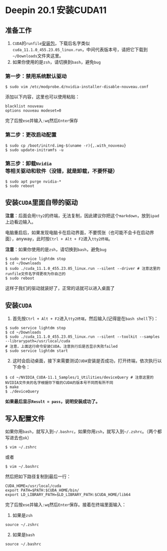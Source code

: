 # Deepin 20.1 安装CUDA11

## 准备工作
1. `CUDA`的`runfile`[安装包](https://developer.nvidia.com/cuda-downloads)，下载后名字类似`cuda_11.1.0_455.23.05_linux.run`，中间代表版本号，请把它下载到`~/Downloads`文件夹这里。
2. 如果你使用的是`zsh`，请切换到`bash`，避免`bug`

### 第一步：禁用系统默认驱动
```shell
$ sudo vim /etc/modprobe.d/nvidia-installer-disable-nouveau.conf
```
添加以下内容，这里也可以使用粘贴：
```
blacklist nouveau
options nouveau modeset=0
```
完了后按`ese`并输入`:wq`然后`Enter`保存

### 第二步：更改启动配置
```shell
$ sudo cp /boot/initrd.img-$(uname -r){,.with_nouveau}
$ sudo update-initramfs -u
```
### 第三步：卸载`Nvidia`等相关驱动和软件（没错，就是卸载，不要怀疑）
```shell
$ sudo apt purge nvidia-*
$ sudo reboot
```

## 安装`CUDA`里面自带的驱动
**注意**：后面会用`tty2`的终端，无法复制，因此建议你把这个`markdown`，放到`ipad`上边看边输入。

电脑重启后，如果发现电脑卡在启动界面，不要慌张（也可能不会卡在启动界面），anyway，此时按`Ctrl + Alt + F2`进入`tty2终端`。

**注意**：如果你使用的是`zsh`，请切换到`bash`，避免`bug`
```shell
$ sudo service lightdm stop
$ cd ~/Downloads
$ sudo ./cuda_11.1.0_455.23.05_linux.run --silent --driver # 注意这里的runfile文件名字得更改为你自己的
$ sudo reboot
```
这样子我们的驱动就装好了，正常的话就可以进入桌面了

## 安装`CUDA`
1. 首先按`Ctrl + Alt + F2`进入`tty2终端`，然后输入(记得是在`bash shell`下)：
```shell
$ sudo service lightdm stop
$ cd ~/Downloads
$ sudo ./cuda_11.1.0_455.23.05_linux.run --silent --toolkit --samples --librarypath=/usr/local/cuda
# 注意，上面这行命令安装CUDA，注意执行后是否显示失败failed
$ sudo service lightdm start
```

2. 这时会启动桌面，接下来需要测试`CUDA`安装是否成功，打开终端，依次执行以下命令：
```shell
$ cd ~/NVIDIA_CUDA-11.1_Samples/1_Utilities/deviceQuery # 注意这里的NVIDIA文件夹的名字根据你下载的CUDA的版本号不同而有所不同
$ make
$ ./deviceQuery
```
**如果最后显示`Result = pass`，说明安装成功了。**

## 写入配置文件
如果你用`bash`，就写入到`~/.bashrc`，如果你用`zsh`，就写入到`~/.zshrc`。（两个都写进去也`ok`）
```shell
$ vim ~/.zshrc
```
或者
```shell
$ vim ~/.bashrc
```
然后把如下路径复制到最后一行：
```
CUDA_HOME=/usr/local/cuda
export PATH=$PATH:$CUDA_HOME/bin/
export LD_LIBRARY_PATH=$LD_LIBRARY_PATH:$CUDA_HOME/lib64
```
完了后按`ese`并输入`:wq`然后`Enter`保存。接着在终端里面输入：
1. 如果是`zsh`
```shell
source ~/.zshrc
```
2. 如果是`bash`
```shell
source ~/.bashrc
```


